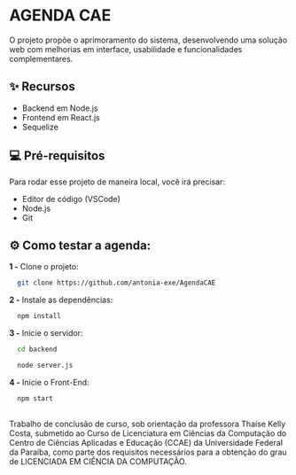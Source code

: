 
# AGENDA CAE

O projeto propõe o aprimoramento do sistema, desenvolvendo uma solução web com melhorias em interface, usabilidade e funcionalidades complementares.

## ✨ Recursos

- Backend em Node.js
- Frontend em React.js
- Sequelize


##  💻 Pré-requisitos

Para rodar esse projeto de maneira local, você irá precisar:

- Editor de código (VSCode)
- Node.js
- Git


## ⚙️ Como testar a agenda:
**1 -** Clone o projeto:

```bash
  git clone https://github.com/antonia-exe/AgendaCAE
```

**2 -** Instale as dependências:

```bash
  npm install
```

**3 -** Inicie o servidor:

```bash
  cd backend
```
```bash
  node server.js
```

**4 -** Inicie o Front-End:

```bash
  npm start
```


## 
Trabalho de conclusão de curso, sob orientação da professora Thaíse Kelly Costa, submetido ao Curso de Licenciatura em Ciências da Computação do Centro de Ciências Aplicadas e Educação (CCAE) da Universidade Federal da Paraíba, como parte dos requisitos necessários para a obtenção do grau de LICENCIADA EM CIÊNCIA DA COMPUTAÇÃO.
